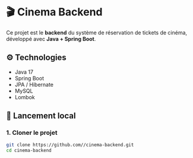 # 🎬 Cinema Backend

Ce projet est le **backend** du système de réservation de tickets de cinéma, développé avec **Java + Spring Boot**.

## ⚙️ Technologies

- Java 17
- Spring Boot
- JPA / Hibernate
- MySQL
- Lombok

## 🚀 Lancement local

### 1. Cloner le projet

```bash
git clone https://github.com//cinema-backend.git
cd cinema-backend
